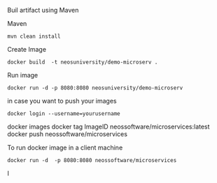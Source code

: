 Buil artifact using Maven

Maven

```
mvn clean install
```

Create Image
```
docker build  -t neosuniversity/demo-microserv .
```

Run image
```
docker run -d -p 8080:8080 neosuniversity/demo-microserv
```

in case you want to push your images
```
docker login --username=yourusername   
```

docker images
docker tag ImageID neossoftware/microservices:latest
docker push neossoftware/microservices


To run docker image in a client machine
```
docker run -d  -p 8080:8080 neossoftware/microservices
```
I